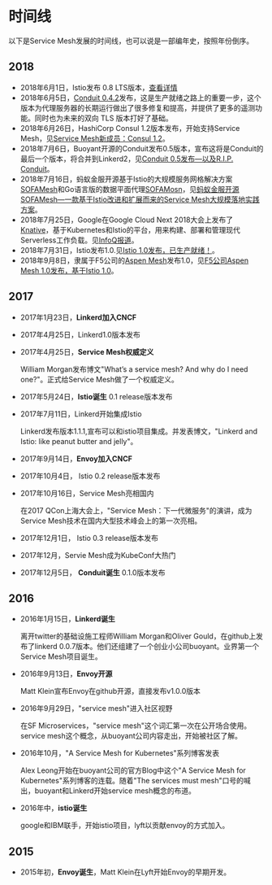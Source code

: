 # 时间线

以下是Service Mesh发展的时间线，也可以说是一部编年史，按照年份倒序。

## 2018

- 2018年6月1日，Istio发布 0.8 LTS版本，[查看详情](https://istio.io/about/notes/0.8/)
- 2018年6月5日，[Conduit 0.4.2](https://github.com/runconduit/conduit/releases/tag/v0.4.2)发布，这是生产就绪之路上的重要一步，这个版本为代理服务器的长期运行做出了很多修复和提高，并提供了更多的遥测功能。同时也为未来的双向 TLS 版本打好了基础。
- 2018年6月26日，HashiCorp Consul 1.2版本发布，开始支持Service Mesh，见[Service Mesh新成员：Consul 1.2](http://www.servicemesher.com/blog/consul-1-2-service-mesh/)。
- 2018年7月6日，Buoyant开源的Conduit发布0.5版本，宣布这将是Conduit的最后一个版本，将合并到Linkerd2，见[Conduit 0.5发布—以及R.I.P. Conduit](http://www.servicemesher.com/blog/rip-conduit/)。
- 2018年7月16日，蚂蚁金服开源基于Istio的大规模服务网格解决方案[SOFAMesh](https://github.com/alipay/sofa-mesh)和Go语言版的数据平面代理[SOFAMosn](https://github.com/alipay/sofa-mosn)，见[蚂蚁金服开源SOFAMesh—一款基于Istio改进和扩展而来的Service Mesh大规模落地实践方案](http://www.servicemesher.com/blog/introducing-sofamesh-a-solution-for-large-scale-service-mesh-by-ant-financial/)。
- 2018年7月25日，Google在Google Cloud Next 2018大会上发布了[Knative](https://github.com/knative)，基于Kubernetes和Istio的平台，用来构建、部署和管理现代Serverless工作负载。见[InfoQ报道](http://www.infoq.com/cn/news/2018/07/knative-kubernetes-serverless)。
- 2018年7月31日，Istio发布1.0.见[Istio 1.0发布，已生产就绪！](http://www.servicemesher.com/blog/announcing-istio-1.0/)。
- 2018年9月8日，隶属于F5公司的[Aspen Mesh](https://aspenmesh.io/)发布1.0，见[F5公司Aspen Mesh 1.0发布，基于Istio 1.0](http://www.servicemesher.com/blog/aspen-mesh-released)。

## 2017

- 2017年1月23日，**Linkerd加入CNCF**

- 2017年4月25日，Linkerd1.0版本发布

- 2017年4月25日，**Service Mesh权威定义**

  William Morgan发布博文"What’s a service mesh? And why do I need one?"。正式给Service Mesh做了一个权威定义。

- 2017年5月24日，**Istio诞生** 0.1 release版本发布

- 2017年7月11日，Linkerd开始集成Istio

  Linkerd发布版本1.1.1,宣布可以和istio项目集成。并发表博文，"Linkerd and Istio: like peanut butter and jelly"。

- 2017年9月14日，**Envoy加入CNCF**

- 2017年10月4日， Istio 0.2 release版本发布

- 2017年10月16日，Service Mesh亮相国内

  在2017 QCon上海大会上，"Service Mesh：下一代微服务"的演讲，成为Service Mesh技术在国内大型技术峰会上的第一次亮相。

- 2017年12月1日， Istio 0.3 release版本发布

- 2017年12月，Servie Mesh成为KubeConf大热门

- 2017年12月5日， **Conduit诞生** 0.1.0版本发布

## 2016

- 2016年1月15日，**Linkerd诞生**

  离开twitter的基础设施工程师William Morgan和Oliver Gould，在github上发布了linkerd 0.0.7版本。他们还组建了一个创业小公司buoyant。业界第一个Service Mesh项目诞生。

- 2016年9月13日，**Envoy开源**

  Matt Klein宣布Envoy在github开源，直接发布v1.0.0版本

- 2016年9月29日，"service mesh"进入社区视野

  在SF Microservices，"service mesh"这个词汇第一次在公开场合使用。service mesh这个概念，从buoyant公司内容走出，开始被社区了解。

- 2016年10月，"A Service Mesh for Kubernetes"系列博客发表

  Alex Leong开始在buoyant公司的官方Blog中这个"A Service Mesh for Kubernetes"系列博客的连载。随着"The services must mesh"口号的喊出，buoyant和Linkerd开始service mesh概念的布道。

- 2016年中，**istio诞生**

  google和IBM联手，开始istio项目，lyft以贡献envoy的方式加入。

## 2015

- 2015年初，**Envoy诞生**，Matt Klein在Lyft开始Envoy的早期开发。